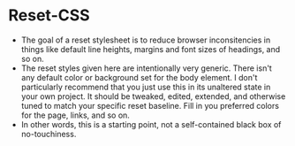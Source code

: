 # Reset-CSS
- The goal of a reset stylesheet is to reduce browser inconsitencies in things like default line heights, margins and font sizes of headings, and so on.
- The reset styles given here are intentionally very generic. There isn't any default color or background set for the body element. I don't particularly recommend that you just use this in its unaltered state in your own project. It should be tweaked, edited, extended, and otherwise tuned to match your specific reset baseline. Fill in you preferred colors for the page, links, and so on.
- In other words, this is a starting point, not a self-contained black box of no-touchiness.
